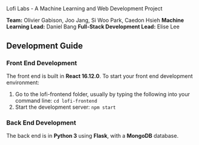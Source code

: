 #
Lofi Labs - A Machine Learning and Web Development Project

**Team:** Olivier Gabison, Joo Jang, Si Woo Park, Caedon Hsieh
**Machine Learning Lead:** Daniel Bang
**Full-Stack Development Lead:** Elise Lee

## Development Guide
### Front End Development
The front end is built in **React 16.12.0**. To start your front end development environment:
1. Go to the lofi-frontend folder, usually by typing the following into your command line: 
	`cd lofi-frontend`
2. Start the development server: `npm start`

### Back End Development
The back end is in **Python 3** using **Flask**, with a **MongoDB** database.

